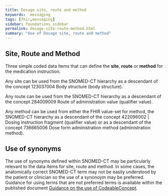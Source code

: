 ```yaml
---
title: Dosage site, route and method
keywords:  messaging
tags: [fhir,messaging]
sidebar: foundations_sidebar
permalink: dosage-site-route-method.html
summary: "Use of Dosage site, route and method"
---
```




## Site, Route and Method ##

Three simple coded data items that can define the **site**, **route** or **method** for the medication instruction.

Any site can be used from the SNOMED-CT hierarchy as a descendant of the concept 123037004 Body structure (body structure).

Any route can be used from the SNOMED-CT hierarchy as a  descendant of the concept 284009009 Route of administration value (qualifier value).

Any method can be used from either the FHIR value-set for method, the SNOMED-CT hierarchy as a descendant of the concept 422096002 | Dosing instruction fragment (qualifier value) or as a descendant of the concept 736665006 Dose form administration method (administration method).

<script src="https://gist.github.com/RobertGoochUK/463347c7af504eff10b60b2ae6bc189d.js"></script>

## Use of synonyms ##

The use of synonyms defined within SNOMED-CT may be particularly relevant to the data items for site, route and method. In some cases, the anatomically correct SNOMED-CT term may not be easily understood by the patient or clinician so the use of a synonoym may be preferred. Guidance for using terms that are not preferred terms is available within the published document [Guidance on the use of CodeableConcept](https://nhsconnect.github.io/gpconnect/pages/accessrecord_structured/guidance-on-the-population-of-codeableconcept.pdf).